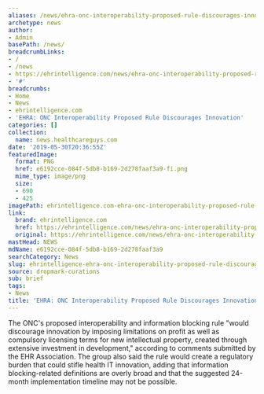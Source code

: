 ```yaml
---
aliases: /news/ehra-onc-interoperability-proposed-rule-discourages-innovation
archetype: news
author:
- Admin
basePath: /news/
breadcrumbLinks:
- /
- /news
- https://ehrintelligence.com/news/ehra-onc-interoperability-proposed-rule-discourages-innovation
- '#'
breadcrumbs:
- Home
- News
- ehrintelligence.com
- 'EHRA: ONC Interoperability Proposed Rule Discourages Innovation'
categories: []
collection:
  name: news.healthcareguys.com
date: '2019-05-30T20:36:55Z'
featuredImage:
  format: PNG
  href: e6192cce-084f-5db8-b169-2d278faaf3a9-fi.png
  mime_type: image/png
  size:
  - 690
  - 425
imagePath: ehrintelligence.com-ehra-onc-interoperability-proposed-rule-discourages-innovation
link:
  brand: ehrintelligence.com
  href: https://ehrintelligence.com/news/ehra-onc-interoperability-proposed-rule-discourages-innovation
  original: https://ehrintelligence.com/news/ehra-onc-interoperability-proposed-rule-discourages-innovation
mastHead: NEWS
mdName: e6192cce-084f-5db8-b169-2d278faaf3a9
searchCategory: News
slug: ehrintelligence-ehra-onc-interoperability-proposed-rule-discourages-innovation
source: dropmark-curations
sub: brief
tags:
- News
title: 'EHRA: ONC Interoperability Proposed Rule Discourages Innovation'
---
```


The ONC's proposed interoperability and information blocking rule "would discourage innovation by imposing limitations on profit as well as compulsory licensing terms for new intellectual property, created through extensive investment in development," according to comments submitted by the EHR Association. The group also said the rule would create a regulatory burden that could stifle health IT innovation, adding that information blocking-related definitions are overly broad and that the suggested 24-month implementation timeline may not be possible.